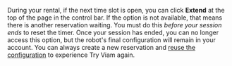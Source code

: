 During your rental, if the next time slot is open, you can click **Extend** at the top of the page in the control bar.
If the option is not available, that means there is another reservation waiting.
You must do this *before your session ends* to reset the timer.
Once your session has ended, you can no longer access this option, but the robot's final configuration will remain in your account.
You can always create a new reservation and [reuse the configuration](/get-started/try-viam/faq/#how-can-i-reuse-my-rented-rover) to experience Try Viam again.
